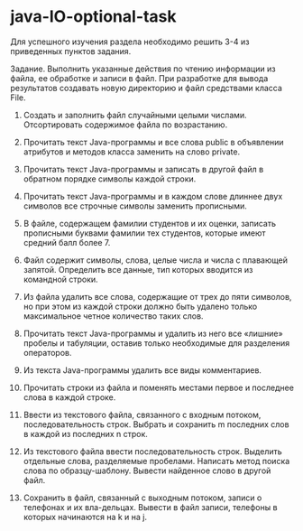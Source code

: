 # java-IO-optional-task

Для успешного изучения раздела необходимо решить 3-4 из приведенных пунктов задания.

Задание. Выполнить указанные действия по чтению информации из файла, ее обработке и записи в файл. При разработке для вывода результатов создавать новую директорию и файл средствами класса File.

1. Создать и заполнить файл случайными целыми числами. Отсортировать содержимое файла по возрастанию.

2. Прочитать текст Java-программы и все слова public в объявлении атрибутов и методов класса заменить на слово private.

3. Прочитать текст Java-программы и записать в другой файл в обратном порядке символы каждой строки.

4. Прочитать текст Java-программы и в каждом слове длиннее двух символов все строчные символы заменить прописными.

5. В файле, содержащем фамилии студентов и их оценки, записать прописными буквами фамилии тех студентов, которые имеют средний балл более 7.

6. Файл содержит символы, слова, целые числа и числа с плавающей запятой. Определить все данные, тип которых вводится из командной строки.

7. Из файла удалить все слова, содержащие от трех до пяти символов, но при этом из каждой строки должно быть удалено только максимальное четное количество таких слов.

8. Прочитать текст Java-программы и удалить из него все «лишние» пробелы и табуляции, оставив только необходимые для разделения операторов.

9. Из текста Java-программы удалить все виды комментариев.

10. Прочитать строки из файла и поменять местами первое и последнее слова в каждой строке.

11. Ввести из текстового файла, связанного с входным потоком, последовательность строк. Выбрать и сохранить m последних слов в каждой из последних n строк.

12. Из текстового файла ввести последовательность строк. Выделить отдельные слова, разделяемые пробелами. Написать метод поиска слова по образцу-шаблону. Вывести найденное слово в другой файл.

13. Сохранить в файл, связанный с выходным потоком, записи о телефонах и их вла-дельцах. Вывести в файл записи, телефоны в которых начинаются на k и на j.